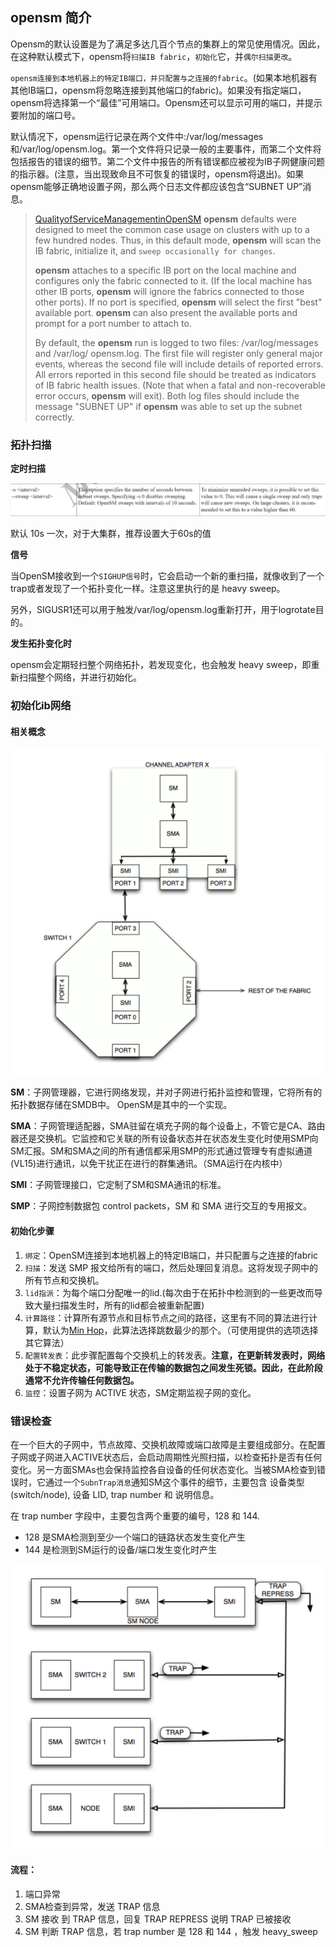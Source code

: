 ## opensm 简介

Opensm的默认设置是为了满足多达几百个节点的集群上的常见使用情况。因此，在这种默认模式下，opensm将`扫描IB fabric`，`初始化`它，并`偶尔扫描更改`。

`opensm连接到本地机器上的特定IB端口，并只配置与之连接的fabric`。(如果本地机器有其他IB端口，opensm将忽略连接到其他端口的fabric)。如果没有指定端口，opensm将选择第一个“最佳”可用端口。Opensm还可以显示可用的端口，并提示要附加的端口号。

默认情况下，opensm运行记录在两个文件中:/var/log/messages和/var/log/opensm.log。第一个文件将只记录一般的主要事件，而第二个文件将包括报告的错误的细节。第二个文件中报告的所有错误都应被视为IB子网健康问题的指示器。(注意，当出现致命且不可恢复的错误时，opensm将退出)。如果opensm能够正确地设置子网，那么两个日志文件都应该包含“SUBNET UP”消息。

> [QualityofServiceManagementinOpenSM](https://docs.mellanox.com/display/MLNXOFEDv461000/OpenSM#OpenSM-QualityofServiceManagementinOpenSM)
> **opensm** defaults were designed to meet the common case usage on clusters with up to a few hundred nodes. Thus, in this default mode, **opensm** will scan the IB fabric, initialize it, and `sweep occasionally for changes`.
>
> **opensm** attaches to a specific IB port on the local machine and configures only the fabric connected to it. (If the local machine has other IB ports, **opensm** will ignore the fabrics connected to those other ports). If no port is specified, **opensm** will select the first "best" available port. **opensm** can also present the available ports and prompt for a port number to attach to.
>
> By default, the **opensm** run is logged to two files: /var/log/messages and /var/log/ opensm.log. The first file will register only general major events, whereas the second file will include details of reported errors. All errors reported in this second file should be treated as indicators of IB fabric health issues. (Note that when a fatal and non-recoverable error occurs, **opensm** will exit). Both log files should include the message "SUBNET UP" if **opensm** was able to set up the subnet correctly.

### 拓扑扫描

**定时扫描**

![image-20210426135237890](.assets/opensm/image-20210426135237890.png) 

默认 10s 一次，对于大集群，推荐设置大于60s的值

**信号**

当OpenSM接收到一个`SIGHUP信号`时，它会启动一个新的重扫描，就像收到了一个trap或者发现了一个拓扑变化一样。注意这里执行的是 heavy sweep。

另外，SIGUSR1还可以用于触发/var/log/opensm.log重新打开，用于logrotate目的。

**发生拓扑变化时**

opensm会定期轻扫整个网络拓扑，若发现变化，也会触发 heavy sweep，即重新扫描整个网络，并进行初始化。

### 初始化ib网络

#### 相关概念



![image-20210427105301450](.assets/opensm/image-20210427105301450.png)

**SM**：子网管理器，它进行网络发现，并对子网进行拓扑监控和管理，它将所有的拓扑数据存储在SMDB中。 OpenSM是其中的一个实现。

**SMA**：子网管理适配器，SMA驻留在填充子网的每个设备上，不管它是CA、路由器还是交换机。它监控和它关联的所有设备状态并在状态发生变化时使用SMP向SM汇报。SM和SMA之间的所有通信都采用SMP的形式通过管理专有虚拟通道(VL15)进行通讯，以免干扰正在进行的群集通讯。（SMA运行在内核中）

**SMI**：子网管理接口，它定制了SM和SMA通讯的标准。

**SMP**：子网控制数据包 control packets，SM 和 SMA 进行交互的专用报文。

#### 初始化步骤

1. `绑定`：OpenSM连接到本地机器上的特定IB端口，并只配置与之连接的fabric
2. `扫描`：发送 SMP 报文给所有的端口，然后处理回复消息。这将发现子网中的所有节点和交换机。
3. `lid指派`：为每个端口分配唯一的lid.(每次由于在拓扑中检测到的一些更改而导致大量扫描发生时，所有的lid都会被重新配置)
4. `计算路径`：计算所有源节点和目标节点之间的路径，这里有不同的算法进行计算，默认为[Min Hop](https://docs.mellanox.com/display/MLNXOFEDv461000/OpenSM#OpenSM-minhopalgorithmMinHopAlgorithm)，此算法选择跳数最少的那个。（可使用提供的选项选择其它算法）
5. `配置转发表`：此步骤配置每个交换机上的转发表。**注意，在更新转发表时，网络处于不稳定状态，可能导致正在传输的数据包之间发生死锁。因此，在此阶段通常不允许传输任何数据包。**
6. `监控`：设置子网为 ACTIVE 状态，SM定期监视子网的变化。

### 错误检查

在一个巨大的子网中，节点故障、交换机故障或端口故障是主要组成部分。在配置子网或子网进入ACTIVE状态后，会启动周期性光照扫描，以检查拓扑是否有任何变化。另一方面SMAs也会保持监控各自设备的任何状态变化。当被SMA检查到错误时，它通过一个`SubnTrap消息`通知SM这个事件的细节，主要包含 设备类型(switch/node), 设备 LID, trap number 和 说明信息。

在 trap number 字段中，主要包含两个重要的编号，128 和 144.

* 128 是SMA检测到至少一个端口的链路状态发生变化产生
* 144 是检测到SM运行的设备/端口发生变化时产生



![image-20210427123940912](.assets/opensm/image-20210427123940912.png)

#### 流程：

1. 端口异常
2. SMA检查到异常，发送 TRAP 信息
3. SM 接收 到 TRAP 信息，回复 TRAP REPRESS 说明 TRAP 已被接收
4. SM 判断 TRAP 信息，若 trap number 是 128 和 144 ，触发 heavy_sweep